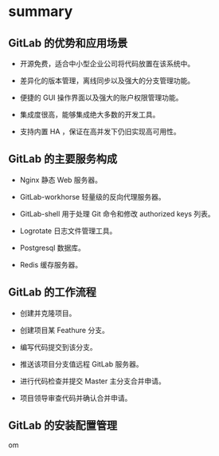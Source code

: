 # summary

## GitLab 的优势和应用场景

- 开源免费，适合中小型企业公司将代码放置在该系统中。

- 差异化的版本管理，离线同步以及强大的分支管理功能。

- 便捷的 GUI 操作界面以及强大的账户权限管理功能。

- 集成度很高，能够集成绝大多数的开发工具。

- 支持内置 HA ，保证在高并发下仍旧实现高可用性。

## GitLab 的主要服务构成

- Nginx 静态 Web 服务器。

- GitLab-workhorse 轻量级的反向代理服务器。

- GitLab-shell 用于处理 Git 命令和修改 authorized keys 列表。

- Logrotate 日志文件管理工具。

- Postgresql 数据库。

- Redis 缓存服务器。

## GitLab 的工作流程

- 创建并克隆项目。

- 创建项目某 Feathure 分支。

- 编写代码提交到该分支。

- 推送该项目分支值远程 GitLab 服务器。

- 进行代码检查并提交 Master 主分支合并申请。

- 项目领导审查代码并确认合并申请。

## GitLab 的安装配置管理

om